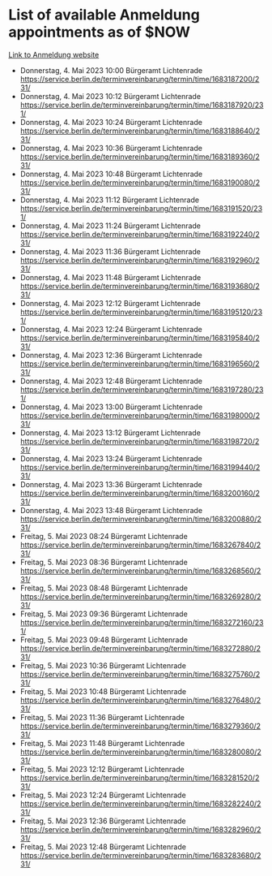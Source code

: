 # List of available Anmeldung appointments as of $NOW
[Link to Anmeldung website](https://service.berlin.de/terminvereinbarung/termin/tag.php?termin=1&anliegen[]=120686&dienstleisterlist=122210,122217,327316,122219,327312,122227,327314,122231,327346,122243,327348,122254,122252,329742,122260,329745,122262,329748,122271,327278,122273,327274,122277,327276,330436,122280,327294,122282,327290,122284,327292,122291,327270,122285,327266,122286,327264,122296,327268,150230,329760,122297,327286,122294,327284,122312,329763,122314,329775,122304,327330,122311,327334,122309,327332,317869,122281,327352,122279,329772,122283,122276,327324,122274,327326,122267,329766,122246,327318,122251,327320,122257,327322,122208,327298,122226,327300&herkunft=http%3A%2F%2Fservice.berlin.de%2Fdienstleistung%2F120686%2F)
- Donnerstag, 4. Mai 2023 10:00 Bürgeramt Lichtenrade https://service.berlin.de/terminvereinbarung/termin/time/1683187200/231/
- Donnerstag, 4. Mai 2023 10:12 Bürgeramt Lichtenrade https://service.berlin.de/terminvereinbarung/termin/time/1683187920/231/
- Donnerstag, 4. Mai 2023 10:24 Bürgeramt Lichtenrade https://service.berlin.de/terminvereinbarung/termin/time/1683188640/231/
- Donnerstag, 4. Mai 2023 10:36 Bürgeramt Lichtenrade https://service.berlin.de/terminvereinbarung/termin/time/1683189360/231/
- Donnerstag, 4. Mai 2023 10:48 Bürgeramt Lichtenrade https://service.berlin.de/terminvereinbarung/termin/time/1683190080/231/
- Donnerstag, 4. Mai 2023 11:12 Bürgeramt Lichtenrade https://service.berlin.de/terminvereinbarung/termin/time/1683191520/231/
- Donnerstag, 4. Mai 2023 11:24 Bürgeramt Lichtenrade https://service.berlin.de/terminvereinbarung/termin/time/1683192240/231/
- Donnerstag, 4. Mai 2023 11:36 Bürgeramt Lichtenrade https://service.berlin.de/terminvereinbarung/termin/time/1683192960/231/
- Donnerstag, 4. Mai 2023 11:48 Bürgeramt Lichtenrade https://service.berlin.de/terminvereinbarung/termin/time/1683193680/231/
- Donnerstag, 4. Mai 2023 12:12 Bürgeramt Lichtenrade https://service.berlin.de/terminvereinbarung/termin/time/1683195120/231/
- Donnerstag, 4. Mai 2023 12:24 Bürgeramt Lichtenrade https://service.berlin.de/terminvereinbarung/termin/time/1683195840/231/
- Donnerstag, 4. Mai 2023 12:36 Bürgeramt Lichtenrade https://service.berlin.de/terminvereinbarung/termin/time/1683196560/231/
- Donnerstag, 4. Mai 2023 12:48 Bürgeramt Lichtenrade https://service.berlin.de/terminvereinbarung/termin/time/1683197280/231/
- Donnerstag, 4. Mai 2023 13:00 Bürgeramt Lichtenrade https://service.berlin.de/terminvereinbarung/termin/time/1683198000/231/
- Donnerstag, 4. Mai 2023 13:12 Bürgeramt Lichtenrade https://service.berlin.de/terminvereinbarung/termin/time/1683198720/231/
- Donnerstag, 4. Mai 2023 13:24 Bürgeramt Lichtenrade https://service.berlin.de/terminvereinbarung/termin/time/1683199440/231/
- Donnerstag, 4. Mai 2023 13:36 Bürgeramt Lichtenrade https://service.berlin.de/terminvereinbarung/termin/time/1683200160/231/
- Donnerstag, 4. Mai 2023 13:48 Bürgeramt Lichtenrade https://service.berlin.de/terminvereinbarung/termin/time/1683200880/231/
- Freitag, 5. Mai 2023 08:24 Bürgeramt Lichtenrade https://service.berlin.de/terminvereinbarung/termin/time/1683267840/231/
- Freitag, 5. Mai 2023 08:36 Bürgeramt Lichtenrade https://service.berlin.de/terminvereinbarung/termin/time/1683268560/231/
- Freitag, 5. Mai 2023 08:48 Bürgeramt Lichtenrade https://service.berlin.de/terminvereinbarung/termin/time/1683269280/231/
- Freitag, 5. Mai 2023 09:36 Bürgeramt Lichtenrade https://service.berlin.de/terminvereinbarung/termin/time/1683272160/231/
- Freitag, 5. Mai 2023 09:48 Bürgeramt Lichtenrade https://service.berlin.de/terminvereinbarung/termin/time/1683272880/231/
- Freitag, 5. Mai 2023 10:36 Bürgeramt Lichtenrade https://service.berlin.de/terminvereinbarung/termin/time/1683275760/231/
- Freitag, 5. Mai 2023 10:48 Bürgeramt Lichtenrade https://service.berlin.de/terminvereinbarung/termin/time/1683276480/231/
- Freitag, 5. Mai 2023 11:36 Bürgeramt Lichtenrade https://service.berlin.de/terminvereinbarung/termin/time/1683279360/231/
- Freitag, 5. Mai 2023 11:48 Bürgeramt Lichtenrade https://service.berlin.de/terminvereinbarung/termin/time/1683280080/231/
- Freitag, 5. Mai 2023 12:12 Bürgeramt Lichtenrade https://service.berlin.de/terminvereinbarung/termin/time/1683281520/231/
- Freitag, 5. Mai 2023 12:24 Bürgeramt Lichtenrade https://service.berlin.de/terminvereinbarung/termin/time/1683282240/231/
- Freitag, 5. Mai 2023 12:36 Bürgeramt Lichtenrade https://service.berlin.de/terminvereinbarung/termin/time/1683282960/231/
- Freitag, 5. Mai 2023 12:48 Bürgeramt Lichtenrade https://service.berlin.de/terminvereinbarung/termin/time/1683283680/231/
